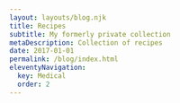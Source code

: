 ```yaml
---
layout: layouts/blog.njk
title: Recipes
subtitle: My formerly private collection
metaDescription: Collection of recipes
date: 2017-01-01
permalink: /blog/index.html
eleventyNavigation:
  key: Medical
  order: 2
---
```

